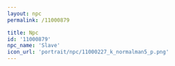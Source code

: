 ```yaml
---
layout: npc
permalink: /11000879

title: Npc
id: '11000879'
npc_name: 'Slave'
icon_url: 'portrait/npc/11000227_k_normalman5_p.png'
---
```

